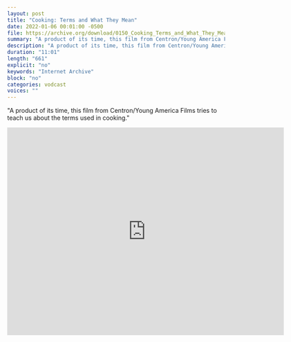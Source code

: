 ```yaml
---
layout: post
title: "Cooking: Terms and What They Mean"
date: 2022-01-06 00:01:00 -0500
file: https://archive.org/download/0150_Cooking_Terms_and_What_They_Mean/0150_Cooking_Terms_and_What_They_Mean_E00167_16_44_17_00_3mb.mp4
summary: "A product of its time, this film from Centron/Young America Films tries to teach us about the terms used in cooking."
description: "A product of its time, this film from Centron/Young America Films tries to teach us about the terms used in cooking."
duration: "11:01"
length: "661"
explicit: "no" 
keywords: "Internet Archive"
block: "no" 
categories: vodcast
voices: ""
---
```


"A product of its time, this film from Centron/Young America Films tries to teach us about the terms used in cooking."

<iframe src="https://archive.org/embed/0150_Cooking_Terms_and_What_They_Mean" width="640" height="480" frameborder="0" webkitallowfullscreen="true" mozallowfullscreen="true" allowfullscreen></iframe>

